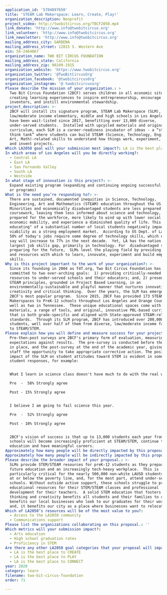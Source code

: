 ```yaml
---
application_id: '5704897650'
title: 'STEAM Lab Makerspace: Learn, Create, Play!'
organization_description: Nonprofit
project_video: http://twobitcircus.org/TBCF2050.mp4
link_donate: 'http://www.info@twobitcircus.org'
link_volunteer: 'http://www.info@twobitcircus.org'
link_newsletter: 'http://www.info@twobitcircus.org'
mailing_address_city: GARDENA
mailing_address_street: 12815 S. Western Ave
ein: 56-2464067
organization_name: TWO BIT CIRCUS FOUNDATION
mailing_address_state: California
mailing_address_zip: 90249-1915
organization_website: 'https://www.twobitcircus.org'
organization_twitter: '@TwoBitCircusOrg'
organization_facebook: '@twobitcircusOrg'
organization_instagram: '@ twobitcircusorg'
Please describe the mission of your organization.: >
  Two Bit Circus Foundation (2BCF) serves children in all economic situations by
  creating learning experiences to inspire entrepreneurship, encourage young
  inventors, and instill environmental stewardship.  
project_description: >-
  2BCF will install its signature program, STEAM Lab Makerspace (SLM), in 20
  low/moderate income elementary, middle and high schools in Los Angeles that
  have been wait-listed since 2017, benefitting over 13,000 diverse,
  under-served students.  Installed with upcycled materials and original
  curriculum, each SLM is a career-readiness incubator of ideas - a “student
  think tank” where students can build STEAM (Science, Technology, Engineering,
  Art, Math)-related skills to understand how things work, experiment, redesign
  and invent projects. 
Which LA2050 goal will your submission most impact?: LA is the best place to LEARN
In which areas of Los Angeles will you be directly working?:
  - Central LA
  - East LA
  - San Fernando Valley
  - South LA
  - Westside
In what stage of innovation is this project?: >-
  Expand existing program (expanding and continuing ongoing successful projects
  or programs)
What is the need you’re responding to?: >-
  There are sustained, documented inequities in Science, Technology,
  Engineering, Art and Mathematics (STEAM) education throughout the US.
  Minorities and economically disadvantaged students are less prepared in STEAM
  coursework, leaving them less informed about science and technology, less
  prepared for the workforce, more likely to wind up with lower social and
  economic mobility, and experience a diminished quality of life. This "under
  educating" of a substantial number of local students negatively impacts LA's
  viability as a strong employment market.  According to US Dept. of Labor, over
  50% of today's jobs require some degree of technology skills, which experts
  say will increase to 77% in the next decade.  Yet, LA has the nation's 5th
  largest job skills gap, primarily in technology. For  disadvantaged students
  preparing for the future,  SLMs level the playing field by providing the space
  and resources with which to learn, innovate, experiment and build employable
  skills.
Why is this project important to the work of your organization?: >-
  Since its founding in 2004 as T4T.org, Two Bit Circus Foundation has been
  committed to two over-arching goals:  1) providing critically-needed STEAM
  resources to under-served schools and their educators; and, 2) presenting
  STEAM principles, grounded in Project Based Learning, in an
  environmentally-sustainable and playful manner that nurtures innovation,
  creativity and critical thinking.  Over the years, the SLM has emerged as
  2BCF's most popular program.  Since 2015, 2BCF has provided 173 STEAM Lab
  Makerspaces to PreK-12 schools throughout Los Angeles and Orange Counties, as
  well as two in Tennessee.  These unique educational spaces come with upcycled
  materials, a range of tools, and original, innovative PBL-based curriculum
  that is both grade-specific and aligned with State-approved STEAM-related
  standards.  Through its SLM program, 2BCF has introduced over 200,000 preK-12
  students, well over half of them from diverse, low/moderate income families,
  to STEAM/STEM.  
Please explain how you will define and measure success for your project.: >
  Pre-then-post surveys are 2BCF's primary form of evaluation, measuring
  expectations against results.  The pre-survey is conducted before the SLM is
  in place, and the post-survey at the end of the academic year, giving 2BCF
  staff the opportunity to take appropriate corrective action. The positive
  impact of the SLM on student attitudes toward STEM is evident in some of the
  student responses, for example:


  What I learn in science class doesn't have much to do with the real world.

  Pre  -  58% Strongly agree

  Post - 15% Strongly agree


  I believe I am going to fail science this year.

  Pre  -  52% Strongly agree

  Post - 10% Strongly agree


  2BCF's vision of success is that up to 13,000 students each year from these 20
  schools will become increasingly proficient at STEAM/STEM, continue their
  education and have meaningful careers.  
Approximately how many people will be directly impacted by this proposal?: '13030'
Approximately how many people will be indirectly impacted by this proposal?: '26060'
Please describe the broader impact of your proposal.: >-
  SLMs provide STEM/STEAM resources for preK-12 students as they prepare for
  future education and an increasingly tech-heavy workplace.  This is
  particularly critical for the nearly 500,000 non-white LAUSD students who live
  at or below the poverty line, and, for the most part, attend under-served
  schools. Without outside active support, these schools struggle to provide
  educational resources for their STEM/STEAM classes and professional
  development for their teachers.  A solid STEM education that fosters critical
  thinking and creativity benefits all students and their families to come; it
  benefits our local businesses who look to our graduates for their workforce;
  and, it benefits our city as a place where businesses want to relocate. 
Which of LA2050’s resources will be of the most value to you?:
  - Access to the LA2050 community
  - Communications support
Please list the organizations collaborating on this proposal.: ''
Which metrics will your submission impact?:
  - Arts education
  - High school graduation rates
  - Proficiency in STEM
Are there any other LA2050 goal categories that your proposal will impact?:
  - LA is the best place to CREATE
  - LA is the best place to PLAY
  - LA is the best place to CONNECT
year: 2020
category: learn
filename: two-bit-circus-foundation
order: 71

---
```

